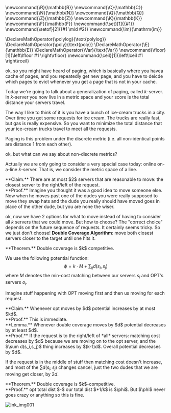 \newcommand{\R}{\mathbb{R}}
\newcommand{\C}{\mathbb{C}}
\newcommand{\N}{\mathbb{N}}
\newcommand{\Q}{\mathbb{Q}}
\newcommand{\Z}{\mathbb{Z}}
\newcommand{\K}{\mathbb{K}}
\newcommand{\F}{\mathbb{F}}
\newcommand{\set}[1]{\{#1\}}
\newcommand{\setof}[2]{\{#1 \mid #2\}}
\newcommand{\im}{\mathrm{im}}

\DeclareMathOperator{\polylog}{\text{polylog}}
\DeclareMathOperator{\poly}{\text{poly}}
\DeclareMathOperator{\E}{\mathbb{E}}
\DeclareMathOperator{\Var}{\text{Var}}
\newcommand{\floor}[1]{\left\lfloor #1 \right\rfloor}
\newcommand{\ceil}[1]{\left\lceil #1 \right\rceil}


ok, so you might have heard of paging, which is basically where
you havea cache of pages, and you repeatedly get new page, and
you have to deicde which pages to evict whenever you get a page
that is not in your cache.

Today we're going to talk about a generalization of paging,
called $k$-server. In $k$-server you now live in a metric space
and your score is the total distance your servers travel.

The way I like to think of it is you have a bunch of ice-cream
trucks in a city. Over time you get some requests for ice cream.
The trucks are really fast, but gas is really expensive. So you
want to minimize the total distance that your ice-cream trucks
travel to meet all the requests.

Paging is this problem under the discrete metric (i.e. all
non-identical points are distance $1$ from each other).

ok, but what can we say about non-discrete metrics?

Actually we are only going to consider a very special case today:
online on-a-line $k$-server. That is, we consider the metric
space of a line. 

<div class="clm envbox">**Claim.**
There are at most $2$ servers  that are reasonable to move: the
closest server to the right/left of the request.
</div>
<div class="pf envbox">**Proof.**
Imagine you thought it was a good idea to move someone else. Now
when he moves past one of the dudes you were really supposed to
move they swap hats and the dude you really should have moved
goes in place of the other dude, but you are none the wiser.
</div>

ok, now we have $2$ options for what to move instead of having to
consider all $k$ servers that we could move. But how to choose?
The "correct choice" depends on the future sequence of requests.
It certainly seems tricky. So we just don't choose!
**Double Coverage Algorithm**: move both closest servers closer
to the target until one hits it.

<div class="thm envbox">**Theorem.**
Double coverage is $k$ competitive.
</div>

We use the following potential function:
$$\phi = k\cdot M + \sum_{ij}d(s_i,s_j)$$
where $M$ denotes the min-cost matching between our servers $s_i$
and OPT's servers $o_i$. 

Imagine stuff happening with OPT moving first and then us moving
for each request.

<div class="clm envbox">**Claim.**
Whenever opt moves by $d$ potential increases by at most $kd$.
</div>
<div class="pf envbox">**Proof.**
This is immediate.
</div>

<div class="lem envbox">**Lemma.**
Whenever double coverage moves by $d$ potential decreases by at
least $d$.
</div>
<div class="pf envbox">**Proof.**
If the request is to the right/left of *all* servers: matching
cost decreases by $d$ because we are moving on to the opt server,
and the $\sum d(s_i,s_j)$ thing increases by $(k-1)d$. Overall
potential decreases by $d$.

If the request is in the middle of stuff then matching cost
doesn't increase, and most of the $\sum d(s_i,s_j)$ changes
cancel, just the two dudes that we are moving get closer, by
$2d$.
</div>

<div class="thm envbox">**Theorem.**
Double coverage is $k$-competitive.
</div>
<div class="pf envbox">**Proof.**
opt total dist $-$ our total dist $*1/k$ is $\phi$. But $\phi$
never goes crazy or anything so this is fine.
</div>

![ink_img001](src/images/ink_img001.png)

